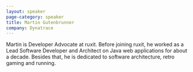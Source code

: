 ```yaml
---
layout: speaker
page-category: speaker
title: Martin Gutenbrunner
company: Dynatrace
---
```


Martin is Developer Advocate at ruxit. Before joining ruxit, he worked as a Lead Software Developer and Architect on Java web applications for about a decade. Besides that, he is dedicated to software architecture, retro gaming and running.